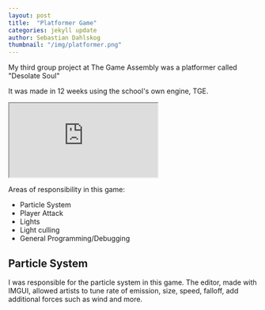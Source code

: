 ```yaml
---
layout: post
title:  "Platformer Game"
categories: jekyll update
author: Sebastian Dahlskog
thumbnail: "/img/platformer.png"
---
```


My third group project at The Game Assembly was a platformer called "Desolate Soul"

It was made in 12 weeks using the school's own engine, TGE.

<iframe src="https://www.youtube.com/embed/tAvcn48JpxI"></iframe>

Areas of responsibility in this game: 
* Particle System
* Player Attack
* Lights
* Light culling
* General Programming/Debugging

##  Particle System
I was responsible for the particle system in this game. The editor, made with IMGUI, allowed artists to tune rate of emission, size, speed, falloff, add additional forces such as wind and more.